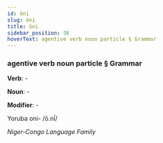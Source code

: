 ```yaml
---
id: öni
slug: öni
title: öni
sidebar_position: 36
hoverText: agentive verb noun particle § Grammar
---
```


### agentive verb noun particle § Grammar

**Verb**: -

**Noun**: -

**Modifier**: -

Yoruba oni- /ō.nĩ́/

*Niger-Congo Language Family*